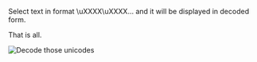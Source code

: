 Select text in format \uXXXX\uXXXX... and it will be displayed in decoded form.

That is all.

![Decode those unicodes](https://raw.github.com/zaki/unidecode/master/unidecode.gif)
